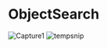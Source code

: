# ObjectSearch
 
![Capture1](https://user-images.githubusercontent.com/67511197/133936122-1e60727b-9c12-46a9-a042-e4fa1b917fe4.PNG)
![tempsnip](https://user-images.githubusercontent.com/67511197/133936127-f7675bee-de72-4d13-bd0f-95c72f17ce27.png)
